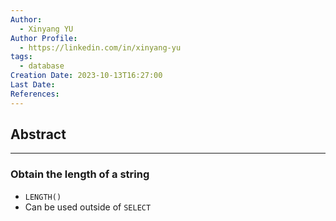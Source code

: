 ```yaml
---
Author:
  - Xinyang YU
Author Profile:
  - https://linkedin.com/in/xinyang-yu
tags:
  - database
Creation Date: 2023-10-13T16:27:00
Last Date: 
References:
---
```

## Abstract
---


### Obtain the length of a string
- `LENGTH()`
- Can be used outside of `SELECT`